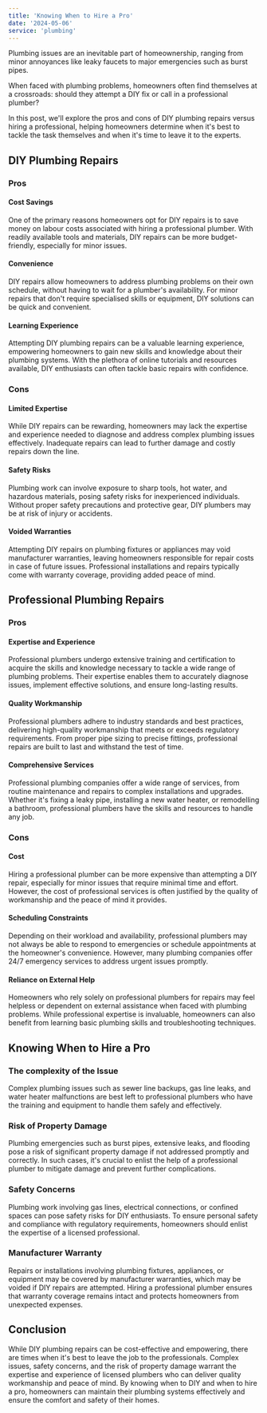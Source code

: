 ```yaml
---
title: 'Knowing When to Hire a Pro'
date: '2024-05-06'
service: 'plumbing'
---
```


Plumbing issues are an inevitable part of homeownership, ranging from minor annoyances like leaky faucets to major emergencies such as burst pipes.

When faced with plumbing problems, homeowners often find themselves at a crossroads: should they attempt a DIY fix or call in a professional plumber?

In this post, we'll explore the pros and cons of DIY plumbing repairs versus hiring a professional, helping homeowners determine when it's best to tackle the task themselves and when it's time to leave it to the experts.

## DIY Plumbing Repairs

### Pros

#### Cost Savings

One of the primary reasons homeowners opt for DIY repairs is to save money on labour costs associated with hiring a professional plumber. With readily available tools and materials, DIY repairs can be more budget-friendly, especially for minor issues.

#### Convenience

DIY repairs allow homeowners to address plumbing problems on their own schedule, without having to wait for a plumber's availability. For minor repairs that don't require specialised skills or equipment, DIY solutions can be quick and convenient.

#### Learning Experience

Attempting DIY plumbing repairs can be a valuable learning experience, empowering homeowners to gain new skills and knowledge about their plumbing systems. With the plethora of online tutorials and resources available, DIY enthusiasts can often tackle basic repairs with confidence.

### Cons

#### Limited Expertise

While DIY repairs can be rewarding, homeowners may lack the expertise and experience needed to diagnose and address complex plumbing issues effectively. Inadequate repairs can lead to further damage and costly repairs down the line.

#### Safety Risks

Plumbing work can involve exposure to sharp tools, hot water, and hazardous materials, posing safety risks for inexperienced individuals. Without proper safety precautions and protective gear, DIY plumbers may be at risk of injury or accidents.

#### Voided Warranties

Attempting DIY repairs on plumbing fixtures or appliances may void manufacturer warranties, leaving homeowners responsible for repair costs in case of future issues. Professional installations and repairs typically come with warranty coverage, providing added peace of mind.

## Professional Plumbing Repairs

### Pros

#### Expertise and Experience

Professional plumbers undergo extensive training and certification to acquire the skills and knowledge necessary to tackle a wide range of plumbing problems. Their expertise enables them to accurately diagnose issues, implement effective solutions, and ensure long-lasting results.

#### Quality Workmanship

Professional plumbers adhere to industry standards and best practices, delivering high-quality workmanship that meets or exceeds regulatory requirements. From proper pipe sizing to precise fittings, professional repairs are built to last and withstand the test of time.

#### Comprehensive Services

Professional plumbing companies offer a wide range of services, from routine maintenance and repairs to complex installations and upgrades. Whether it's fixing a leaky pipe, installing a new water heater, or remodelling a bathroom, professional plumbers have the skills and resources to handle any job.

### Cons

#### Cost

Hiring a professional plumber can be more expensive than attempting a DIY repair, especially for minor issues that require minimal time and effort. However, the cost of professional services is often justified by the quality of workmanship and the peace of mind it provides.

#### Scheduling Constraints

Depending on their workload and availability, professional plumbers may not always be able to respond to emergencies or schedule appointments at the homeowner's convenience. However, many plumbing companies offer 24/7 emergency services to address urgent issues promptly.

#### Reliance on External Help

Homeowners who rely solely on professional plumbers for repairs may feel helpless or dependent on external assistance when faced with plumbing problems. While professional expertise is invaluable, homeowners can also benefit from learning basic plumbing skills and troubleshooting techniques.

## Knowing When to Hire a Pro

### The complexity of the Issue

Complex plumbing issues such as sewer line backups, gas line leaks, and water heater malfunctions are best left to professional plumbers who have the training and equipment to handle them safely and effectively.

### Risk of Property Damage

Plumbing emergencies such as burst pipes, extensive leaks, and flooding pose a risk of significant property damage if not addressed promptly and correctly. In such cases, it's crucial to enlist the help of a professional plumber to mitigate damage and prevent further complications.

### Safety Concerns

Plumbing work involving gas lines, electrical connections, or confined spaces can pose safety risks for DIY enthusiasts. To ensure personal safety and compliance with regulatory requirements, homeowners should enlist the expertise of a licensed professional.

### Manufacturer Warranty

Repairs or installations involving plumbing fixtures, appliances, or equipment may be covered by manufacturer warranties, which may be voided if DIY repairs are attempted. Hiring a professional plumber ensures that warranty coverage remains intact and protects homeowners from unexpected expenses.

## Conclusion

While DIY plumbing repairs can be cost-effective and empowering, there are times when it's best to leave the job to the professionals. Complex issues, safety concerns, and the risk of property damage warrant the expertise and experience of licensed plumbers who can deliver quality workmanship and peace of mind. By knowing when to DIY and when to hire a pro, homeowners can maintain their plumbing systems effectively and ensure the comfort and safety of their homes.
